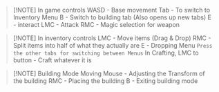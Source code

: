 > [!NOTE] In game controls
> WASD - Base movement
> Tab - To switch to Inventory Menu
> B - Switch to building tab (Also opens up new tabs)
> E - interact
> LMC - Attack 
> RMC - Magic selection for weapon

> [!NOTE] In inventory controls
> LMC - Move items (Drag & Drop)
> RMC - Split items into half of what they actually are
> E - Dropping Menu
> `Press the other tabs for switching between Menus`
> In Crafting, 
> LMC to button - Craft whatever it is

> [!NOTE] Building Mode 
> Moving Mouse - Adjusting the Transform of the building
> RMC - Placing the building
> B - Exiting building mode

